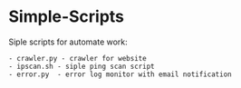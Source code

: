 # Simple-Scripts
Siple scripts for automate work:
```Index
- crawler.py - crawler for website
- ipscan.sh - siple ping scan script
- error.py  - error log monitor with email notification
```
